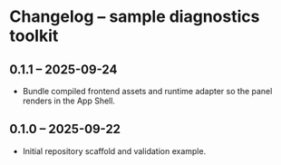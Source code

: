 # Changelog – sample diagnostics toolkit

## 0.1.1 – 2025-09-24
- Bundle compiled frontend assets and runtime adapter so the panel renders in
  the App Shell.

## 0.1.0 – 2025-09-22
- Initial repository scaffold and validation example.
